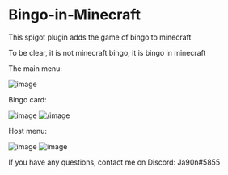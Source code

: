 # Bingo-in-Minecraft
This spigot plugin adds the game of bingo to minecraft

To be clear, it is not minecraft bingo, it is bingo in minecraft

The main menu:


![image](https://user-images.githubusercontent.com/81578391/174866308-6ab7a105-2707-4f05-94ee-4c2ac7f131ed.png)


Bingo card:


![image](https://user-images.githubusercontent.com/81578391/174866239-4f8b4c04-f65b-4f68-8036-b888ea77cb2a.png)
![/image](https://user-images.githubusercontent.com/81578391/174866260-c3505778-75fc-43b3-a089-4577a0fd24b1.png)


Host menu:


![image](https://user-images.githubusercontent.com/81578391/174866166-23df0af0-949b-4754-93bd-10225db1421b.png)
![image](https://user-images.githubusercontent.com/81578391/174866178-32c0c9d6-2b78-4fdf-ac15-dfd2199671ac.png)

If you have any questions, contact me on Discord: Ja90n#5855